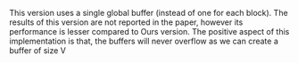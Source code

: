 This version uses a single global buffer (instead of one for each block). The results of this version are not reported in the paper, however its performance is lesser compared to Ours version.
The positive aspect of this implementation is that, the buffers will never overflow as we can create a buffer of size V
